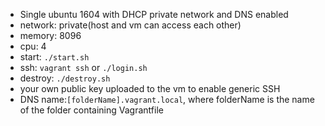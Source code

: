 - Single ubuntu 1604 with DHCP private network and DNS enabled
- network: private(host and vm can access each other)
- memory: 8096
- cpu: 4
- start: `./start.sh`
- ssh: `vagrant ssh` or `./login.sh`
- destroy: `./destroy.sh`
- your own public key uploaded to the vm to enable generic SSH
- DNS name:`[folderName].vagrant.local`, where folderName is the name of the folder containing Vagrantfile
